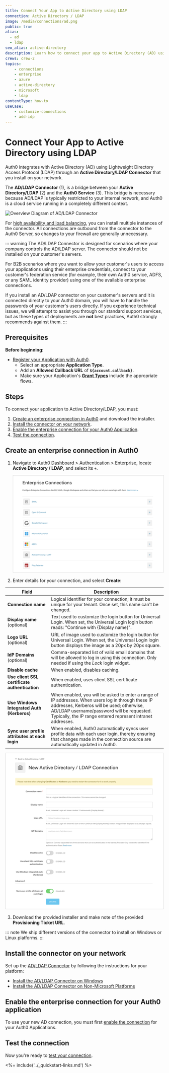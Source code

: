 ```yaml
---
title: Connect Your App to Active Directory using LDAP
connection: Active Directory / LDAP
image: /media/connections/ad.png
public: true
alias:
  - ad
  - ldap
seo_alias: active-directory
description: Learn how to connect your app to Active Directory (AD) using Lightweight Directory Access Protocol (LDAP) through an enterprise connection.
crews: crew-2
topics:
    - connections
    - enterprise
    - azure
    - active-directory
    - microsoft
    - ldap
contentType: how-to
useCase:
    - customize-connections
    - add-idp
---
```


# Connect Your App to Active Directory using LDAP

Auth0 integrates with Active Directory (AD)  using Lightweight Directory Access Protocol (LDAP) through an **Active Directory/LDAP Connector** that you install on your network.

The **AD/LDAP Connector** (1), is a bridge between your **Active Directory/LDAP** (2) and the **Auth0 Service** (3). This bridge is necessary because AD/LDAP is typically restricted to your internal network, and Auth0 is a cloud service running in a completely different context.

![Overview Diagram of AD/LDAP Connector](/media/articles/connections/enterprise/active-directory/ldap-connect.png)

For [high availability and load balancing](/connector/high-availability), you can install multiple instances of the connector. All connections are outbound from the connector to the Auth0 Server, so changes to your firewall are generally unnecessary.

::: warning
The AD/LDAP Connector is designed for scenarios where your company controls the AD/LDAP server. The connector should not be installed on your customer's servers.

For B2B scenarios where you want to allow your customer's users to access your applications using their enterprise credentials, connect to your customer's federation service (for example, their own Auth0 service, ADFS, or any SAML identity provider) using one of the available enterprise connections.

If you install an AD/LDAP connector on your customer's servers and it is connected directly to your Auth0 domain, you will have to handle the passwords of your customer's users directly. If you experience technical issues, we will attempt to assist you through our standard support services, but as these types of deployments are **not** best practices, Auth0 strongly recommends against them.
:::

## Prerequisites

**Before beginning:**

* [Register your Application with Auth0](/getting-started/set-up-app). 
  * Select an appropriate **Application Type**.
  * Add an **Allowed Callback URL** of **`${account.callback}`**.
  * Make sure your Application's **[Grant Types](/dashboard/guides/applications/update-grant-types)** include the appropriate flows.

## Steps

To connect your application to Active Directory/LDAP, you must:

1. [Create an enterprise connection in Auth0](#create-an-enterprise-connection-in-auth0) and download the installer.
2. [Install the connector on your network](#install-the-connector-on-your-network).
3. [Enable the enterprise connection for your Auth0 Application](#enable-the-enterprise-connection-for-your-auth0-application).
4. [Test the connection](#test-the-connection).

## Create an enterprise connection in Auth0

1. Navigate to [Auth0 Dashboard > Authentication > Enterprise](${manage_url}/#/connections/enterprise), locate **Active Directory / LDAP**, and select its `+`.

    ![Create AD / LDAP Connection](/media/articles/connections/dashboard-connections-enterprise-list.png)

2. Enter details for your connection, and select **Create**:

| Field | Description |
| ----- | ----------- |
| **Connection name** | Logical identifier for your connection; it must be unique for your tenant. Once set, this name can't be changed. |
| **Display name** (optional) | Text used to customize the login button for Universal Login. When set, the Universal Login login button reads: "Continue with {Display name}". |
| **Logo URL** (optional) | URL of image used to customize the login button for Universal Login. When set, the Universal Login login button displays the image as a 20px by 20px square. |
| **IdP Domains** (optional) | Comma-separated list of valid email domains that will be allowed to log in using this connection. Only needed if using the <dfn data-key="lock">Lock</dfn> login widget. |
| **Disable cache** | When enabled, disables caching. |
| **Use client SSL certificate authentication** | When enabled, uses client SSL certificate authentication. |
| **Use Windows Integrated Auth (Kerberos)** | When enabled, you will be asked to enter a range of IP addresses. When users log in through these IP addresses, Kerberos will be used; otherwise, AD/LDAP username/password will be requested. Typically, the IP range entered represent intranet addresses. |
| **Sync user profile attributes at each login** | When enabled, Auth0 automatically syncs user profile data with each user login, thereby ensuring that changes made in the connection source are automatically updated in Auth0. |

![Enter AD / LDAP Connection Details](/media/articles/connections/dashboard-connections-enterprise-create_ad-ldap_default-empty.png)

3. Download the provided installer and make note of the provided **Provisioning Ticket URL**.

::: note
We ship different versions of the connector to install on Windows or Linux platforms.
:::

## Install the connector on your network

Set up the [AD/LDAP Connector](/connector) by following the instructions for your platform:

- [Install the AD/LDAP Connector on Windows](/connector/install)
- [Install the AD/LDAP Connector on Non-Microsoft Platforms](/connector/install-other-platforms)

## Enable the enterprise connection for your Auth0 application

To use your new AD connection, you must first [enable the connection](/dashboard/guides/connections/enable-connections-enterprise) for your Auth0 Applications.

## Test the connection

Now you're ready to [test your connection](/dashboard/guides/connections/test-connections-enterprise).

<%= include('../_quickstart-links.md') %>
